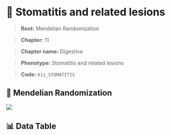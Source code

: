 # 🧪 Stomatitis and related lesions

> **Root:** Mendelian Randomization

> **Chapter:** 11  

> **Chapter name:** Digestive

> **Phenotype:** Stomatitis and related lesions  

> **Code:** `K11_STOMATITIS`

## 🧬 Mendelian Randomization  

<img src="/MR/Figures/Forward/K11_STOMATITIS.png"/>

## 📊 Data Table

<CsvTableMRF src="/MR/Data/Forward/K11_STOMATITIS.csv"/>
